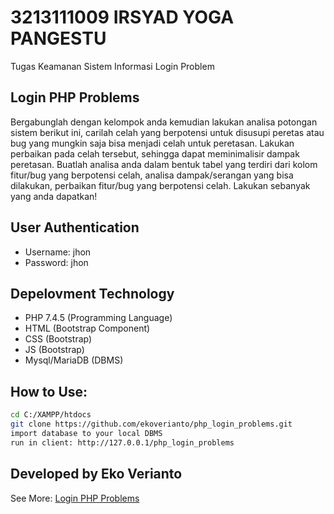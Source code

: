 # 3213111009 IRSYAD YOGA PANGESTU
Tugas Keamanan Sistem Informasi Login Problem

## Login PHP Problems
Bergabunglah dengan kelompok anda kemudian lakukan analisa potongan sistem berikut ini, carilah celah yang berpotensi untuk disusupi peretas atau bug yang mungkin saja bisa menjadi celah untuk peretasan. Lakukan perbaikan pada celah tersebut, sehingga dapat meminimalisir dampak peretasan. Buatlah analisa anda dalam bentuk tabel yang terdiri dari kolom fitur/bug yang berpotensi celah, analisa dampak/serangan yang bisa dilakukan, perbaikan fitur/bug yang berpotensi celah. Lakukan sebanyak yang anda dapatkan!

## User Authentication
- Username: jhon
- Password: jhon

## Depelovment Technology
- PHP 7.4.5 (Programming Language)
- HTML (Bootstrap Component)
- CSS (Bootstrap)
- JS (Bootstrap)
- Mysql/MariaDB (DBMS)

## How to Use:
```sh
cd C:/XAMPP/htdocs
git clone https://github.com/ekoverianto/php_login_problems.git
import database to your local DBMS
run in client: http://127.0.0.1/php_login_problems
```

## Developed by Eko Verianto
See More: [Login PHP Problems](https://github.com/ekoverianto/php_login_problems.git)
